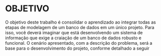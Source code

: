 # OBJETIVO
O objetivo deste trabalho é consolidar o aprendizado ao integrar todas as etapas de modelagem
de um banco de dados em um único projeto. Para isso, você deverá imaginar que está
desenvolvendo um sistema de informação que exige a craiação de um banco de dados robusto e 
funcional. O cenário apresentado, com a descrição do problema, será a base para o desenvolvimento
do projeto, conforme detalhado a seguir

